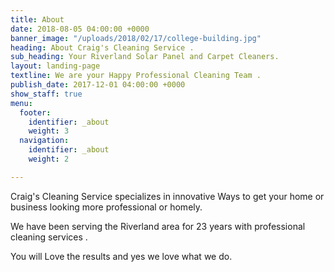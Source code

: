 ```yaml
---
title: About
date: 2018-08-05 04:00:00 +0000
banner_image: "/uploads/2018/02/17/college-building.jpg"
heading: About Craig's Cleaning Service .
sub_heading: Your Riverland Solar Panel and Carpet Cleaners.
layout: landing-page
textline: We are your Happy Professional Cleaning Team .
publish_date: 2017-12-01 04:00:00 +0000
show_staff: true
menu:
  footer:
    identifier: _about
    weight: 3
  navigation:
    identifier: _about
    weight: 2

---
```

Craig's Cleaning Service specializes in innovative Ways to get your home or business looking more professional or homely.

We have been serving the Riverland area for 23 years with professional cleaning services .

You will Love the results and yes we love what we do.